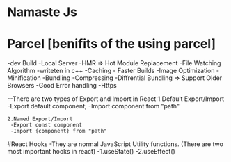 # Namaste Js

# Parcel [benifits of the using parcel]

-dev Build
-Local Server
-HMR => Hot Module Replacement
-File Watching Algorithm -writeten in c++
-Caching - Faster Builds
-Image Optimization
-Minification
-Bundling
-Compressing
-Diffrential Bundling => Support Older Browsers
-Good Error handling
-Https

--There are two types of Export and Import in React
    1.Default Export/Import
      -Export default component;
      -Import component from "path"

    2.Named Export/Import
     -Export const component
     -Import {component} from "path"

#React Hooks
 -They are normal JavaScript Utility functions.
  (There are two most important hooks in react)
   -1.useState()
   -2.useEffect()